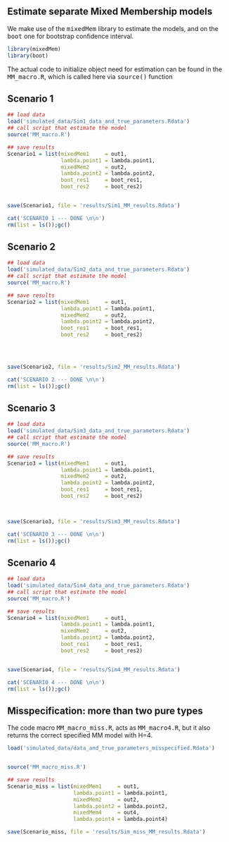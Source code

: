 
## Estimate separate Mixed Membership models


We make use of the <tt>mixedMem</tt> library to estimate the models, and on the
<tt>boot</tt> one for bootstrap confidence interval.


```r
library(mixedMem)
library(boot)
```
The actual code to initialize object need for estimation can be found in the <tt>MM_macro.R</tt>, which is called here via <tt>source()</tt> function


## Scenario 1


```r
## load data
load('simulated_data/Sim1_data_and_true_parameters.Rdata')
## call script that estimate the model
source('MM_macro.R')

## save results
Scenario1 = list(mixedMem1     = out1,
                 lambda.point1 = lambda.point1,
                 mixedMem2     = out2,
                 lambda.point2 = lambda.point2,
                 boot_res1     = boot_res1,
                 boot_res2     = boot_res2)


save(Scenario1, file = 'results/Sim1_MM_results.Rdata')

cat('SCENARIO 1 --- DONE \n\n')
rm(list = ls());gc()
```

## Scenario 2


```r
## load data
load('simulated_data/Sim2_data_and_true_parameters.Rdata')
## call script that estimate the model
source('MM_macro.R')

## save results
Scenario2 = list(mixedMem1     = out1,
                 lambda.point1 = lambda.point1,
                 mixedMem2     = out2,
                 lambda.point2 = lambda.point2,
                 boot_res1     = boot_res1,
                 boot_res2     = boot_res2)
                 
                 


save(Scenario2, file = 'results/Sim2_MM_results.Rdata')

cat('SCENARIO 2 --- DONE \n\n')
rm(list = ls());gc()
```


## Scenario 3


```r
## load data
load('simulated_data/Sim3_data_and_true_parameters.Rdata')
## call script that estimate the model
source('MM_macro.R')

## save results
Scenario3 = list(mixedMem1     = out1,
                 lambda.point1 = lambda.point1,
                 mixedMem2     = out2,
                 lambda.point2 = lambda.point2,
                 boot_res1     = boot_res1,
                 boot_res2     = boot_res2)
                 


save(Scenario3, file = 'results/Sim3_MM_results.Rdata')

cat('SCENARIO 3 --- DONE \n\n')
rm(list = ls());gc()
```


## Scenario 4


```r
## load data
load('simulated_data/Sim4_data_and_true_parameters.Rdata')
## call script that estimate the model
source('MM_macro.R')

## save results
Scenario4 = list(mixedMem1     = out1,
                 lambda.point1 = lambda.point1,
                 mixedMem2     = out2,
                 lambda.point2 = lambda.point2,
                 boot_res1     = boot_res1,
                 boot_res2     = boot_res2)


save(Scenario4, file = 'results/Sim4_MM_results.Rdata')

cat('SCENARIO 4 --- DONE \n\n')
rm(list = ls());gc()
```

## Misspecification: more than two pure types

The code macro <tt>MM_macro_miss.R</tt>, acts as <tt>MM_macro4.R</tt>, but it also returns the correct specified MM model with H=4.


```r
load('simulated_data/data_and_true_parameters_misspecified.Rdata')


source('MM_macro_miss.R')

## save results
Scenario_miss = list(mixedMem1     = out1,
                     lambda.point1 = lambda.point1,
                     mixedMem2     = out2,
                     lambda.point2 = lambda.point2,
                     mixedMem4     = out4,
                     lambda.point4 = lambda.point4)

save(Scenario_miss, file = 'results/Sim_miss_MM_results.Rdata')
```



